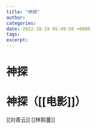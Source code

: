```yaml
---
title: "神探"
author: 
categories: 
date: 2022-10-19 05:49:59 +0800
tags: 
excerpt: 
---
```




# 神探






# 神探（[[电影]]）


[[刘青云]]
[[林熙蕾]]








